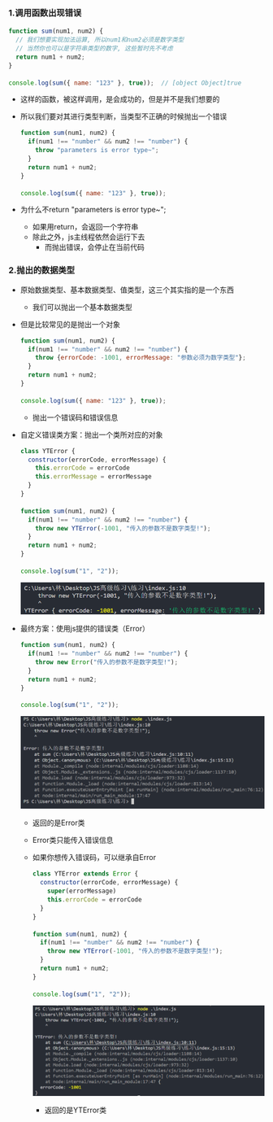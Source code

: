### 1.调用函数出现错误

```js
function sum(num1, num2) {
  // 我们想要实现加法运算, 所以num1和num2必须是数字类型
  // 当然你也可以是字符串类型的数字, 这些暂时先不考虑
  return num1 + num2;
}

console.log(sum({ name: "123" }, true));  // [object Object]true
```

- 这样的函数，被这样调用，是会成功的，但是并不是我们想要的

- 所以我们要对其进行类型判断，当类型不正确的时候抛出一个错误

  ```js
  function sum(num1, num2) {
    if(num1 !== "number" && num2 !== "number") {
      throw "parameters is error type~";
    }
    return num1 + num2;
  }
  
  console.log(sum({ name: "123" }, true));
  ```

- 为什么不return "parameters is error type~";

  - 如果用return，会返回一个字符串
  - 除此之外，js主线程依然会运行下去
    - 而抛出错误，会停止在当前代码

### 2.抛出的数据类型

- 原始数据类型、基本数据类型、值类型，这三个其实指的是一个东西

  - 我们可以抛出一个基本数据类型

- 但是比较常见的是抛出一个对象

  ```js
  function sum(num1, num2) {
    if(num1 !== "number" && num2 !== "number") {
      throw {errorCode: -1001, errorMessage: "参数必须为数字类型"};
    }
    return num1 + num2;
  }
  
  console.log(sum({ name: "123" }, true));
  ```

  - 抛出一个错误码和错误信息	

- 自定义错误类方案：抛出一个类所对应的对象

  ```js
  class YTError {
    constructor(errorCode, errorMessage) {
      this.errorCode = errorCode
      this.errorMessage = errorMessage
    }
  }
  
  function sum(num1, num2) {
    if(num1 !== "number" && num2 !== "number") {
      throw new YTError(-1001, "传入的参数不是数字类型!");
    }
    return num1 + num2;
  }
  
  console.log(sum("1", "2"));
  ```

  ![image-20220514142757125](images/image-20220514142757125.png)

- 最终方案：使用js提供的错误类（Error）

  ```js
  function sum(num1, num2) {
    if(num1 !== "number" && num2 !== "number") {
      throw new Error("传入的参数不是数字类型!");
    }
    return num1 + num2;
  }
  
  console.log(sum("1", "2"));
  ```

  ![image-20220514142930540](images/image-20220514142930540.png)

  - 返回的是Error类

  - Error类只能传入错误信息

  - 如果你想传入错误码，可以继承自Error

    ```js
    class YTError extends Error {
      constructor(errorCode, errorMessage) {
        super(errorMessage)
        this.errorCode = errorCode
      }
    }
    
    function sum(num1, num2) {
      if(num1 !== "number" && num2 !== "number") {
        throw new YTError(-1001, "传入的参数不是数字类型!");
      }
      return num1 + num2;
    }
    
    console.log(sum("1", "2"));
    ```

    ![image-20220514142826356](images/image-20220514142826356.png)

    - 返回的是YTError类

